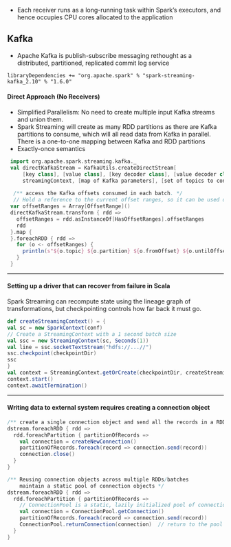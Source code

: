 - Each receiver runs as a long-running task within Spark’s executors, and hence occupies CPU cores allocated to the application

## Kafka
- Apache Kafka is publish-subscribe messaging rethought as a distributed, partitioned, replicated commit log service

```
libraryDependencies += "org.apache.spark" % "spark-streaming-kafka_2.10" % "1.6.0"
```

#### Direct Approach (No Receivers)
- Simplified Parallelism: No need to create multiple input Kafka streams and union them.
- Spark Streaming will create as many RDD partitions as there are Kafka partitions to consume, which will all read data from Kafka in parallel. There is a one-to-one mapping between Kafka and RDD partitions
- Exactly-once semantics

```scala
 import org.apache.spark.streaming.kafka._
 val directKafkaStream = KafkaUtils.createDirectStream[
     [key class], [value class], [key decoder class], [value decoder class] ](
     streamingContext, [map of Kafka parameters], [set of topics to consume])
     
  /** access the Kafka offsets consumed in each batch. */
  // Hold a reference to the current offset ranges, so it can be used downstream
 var offsetRanges = Array[OffsetRange]()
 directKafkaStream.transform { rdd =>
   offsetRanges = rdd.asInstanceOf[HasOffsetRanges].offsetRanges
   rdd
 }.map {
 }.foreachRDD { rdd =>
   for (o <- offsetRanges) {
     println(s"${o.topic} ${o.partition} ${o.fromOffset} ${o.untilOffset}")
   }
 }
```

---

#### Setting up a driver that can recover from failure in Scala
Spark Streaming can recompute state using the lineage graph of transformations, but checkpointing controls how far back it
must go.

```scala
def createStreamingContext() = {
val sc = new SparkContext(conf)
// Create a StreamingContext with a 1 second batch size
val ssc = new StreamingContext(sc, Seconds(1))
val line = ssc.socketTextStream("hdfs://...//")
ssc.checkpoint(checkpointDir)
ssc
}
val context = StreamingContext.getOrCreate(checkpointDir, createStreamingContext _)
context.start()
context.awaitTermination()
```

---

#### Writing data to external system requires creating a connection object

```scala
/** create a single connection object and send all the records in a RDD partition using that connection */
dstream.foreachRDD { rdd =>
  rdd.foreachPartition { partitionOfRecords =>
    val connection = createNewConnection()
    partitionOfRecords.foreach(record => connection.send(record))
    connection.close()
  }
}
```

```scala
/** Reusing connection objects across multiple RDDs/batches 
    maintain a static pool of connection objects */
dstream.foreachRDD { rdd =>
  rdd.foreachPartition { partitionOfRecords =>
    // ConnectionPool is a static, lazily initialized pool of connections
    val connection = ConnectionPool.getConnection()
    partitionOfRecords.foreach(record => connection.send(record))
    ConnectionPool.returnConnection(connection)  // return to the pool for future reuse
  }
}
```
